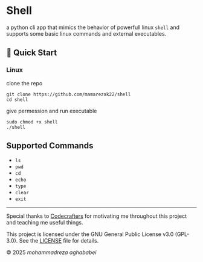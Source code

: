 # Shell

a python cli app that mimics the behavior of powerfull linux `shell` and supports some basic linux commands and external executables.

## 🚀 Quick Start
### Linux

clone the repo
```shell
git clone https://github.com/mamarezak22/shell
cd shell
```

give permession and run executable
```shell
sudo chmod +x shell
./shell
```

## Supported Commands
- `ls`
- `pwd`
- `cd`
- `echo`
- `type`
- `clear`
- `exit`

---


Special thanks to [Codecrafters](https://app.codecrafters.io) for motivating me throughout this project and teaching me useful things.

This project is licensed under the GNU General Public License v3.0 (GPL-3.0). See the [LICENSE](LICENCE.txt) file for details.

© 2025 *mohammadreza aghababei*

